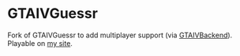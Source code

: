 # GTAIVGuessr

Fork of GTAIVGuessr to add multiplayer support (via [GTAIVBackend](https://github.com/kran27/GTAIVBackend)). Playable on [my site](https://gtaiv.kran.gg).